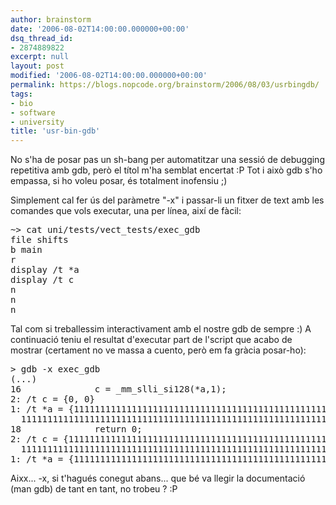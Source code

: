 ```yaml
---
author: brainstorm
date: '2006-08-02T14:00:00.000000+00:00'
dsq_thread_id:
- 2874889822
excerpt: null
layout: post
modified: '2006-08-02T14:00:00.000000+00:00'
permalink: https://blogs.nopcode.org/brainstorm/2006/08/03/usrbingdb/
tags:
- bio
- software
- university
title: 'usr-bin-gdb'
---
```


No s'ha de posar pas un sh-bang per automatitzar una sessió de debugging repetitiva amb gdb, però el títol m'ha semblat encertat :P Tot i això gdb s'ho empassa, si ho voleu posar, és totalment inofensiu ;) 

Simplement cal fer ús del paràmetre "-x" i passar-li un fitxer de text amb les comandes que vols executar, una per línea, així de fàcil:

<pre>~> cat uni/tests/vect_tests/exec_gdb
file shifts
b main
r
display /t *a
display /t c
n
n
n
</pre>

<!--more-->

Tal com si treballessim interactivament amb el nostre gdb de sempre :) A continuació teniu el resultat d'executar part de l'script que acabo de mostrar (certament no ve massa a cuento, però em fa gràcia posar-ho):

<pre>> gdb -x exec_gdb
(...)
16              c = _mm_slli_si128(*a,1);
2: /t c = {0, 0}
1: /t *a = {1111111111111111111111111111111111111111111111111111111111111111,
  1111111111111111111111111111111111111111111111111111111111111111}
18              return 0;
2: /t c = {1111111111111111111111111111111111111111111111111111111100000000,
  1111111111111111111111111111111111111111111111111111111111111111}
1: /t *a = {1111111111111111111111111111111111111111111111111111111111111111,
</pre>

Aixx... -x, si t'hagués conegut abans... que bé va llegir la documentació (man gdb) de tant en tant, no trobeu ? :P
